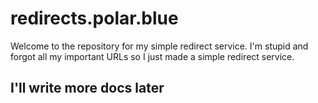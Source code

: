 # redirects.polar.blue

Welcome to the repository for my simple redirect service. I'm stupid and forgot all my important URLs so I just made a simple redirect service.

## I'll write more docs later
